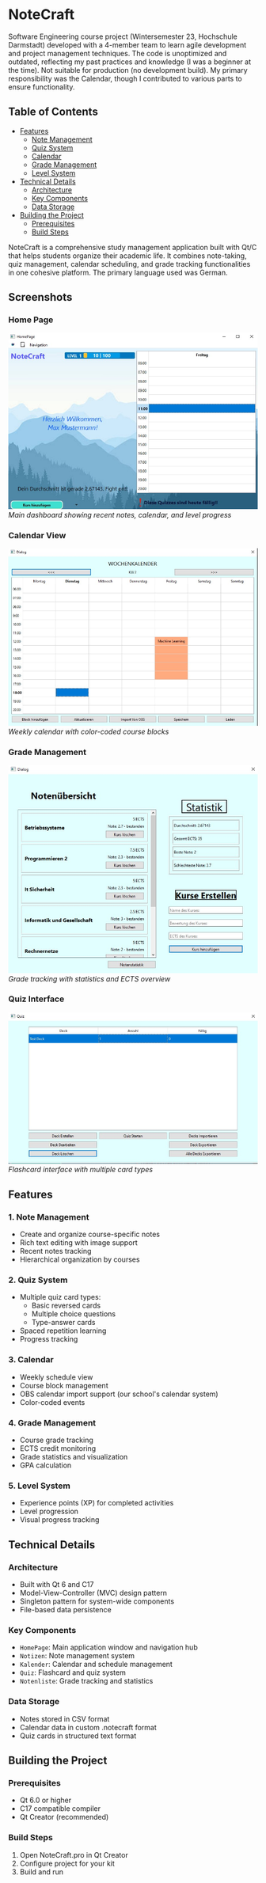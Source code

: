 # NoteCraft

Software Engineering course project (Wintersemester 23, Hochschule Darmstadt) developed with a 4-member team to learn agile development and project management techniques. The code is unoptimized and outdated, reflecting my past practices and knowledge (I was a beginner at the time). Not suitable for production (no development build). My primary responsibility was the Calendar, though I contributed to various parts to ensure functionality.

## Table of Contents
- [Features](#features)
  - [Note Management](#1-note-management)
  - [Quiz System](#2-quiz-system)
  - [Calendar](#3-calendar)
  - [Grade Management](#4-grade-management)
  - [Level System](#5-level-system)
- [Technical Details](#technical-details)
  - [Architecture](#architecture)
  - [Key Components](#key-components)
  - [Data Storage](#data-storage)
- [Building the Project](#building-the-project)
  - [Prerequisites](#prerequisites)
  - [Build Steps](#build-steps)

NoteCraft is a comprehensive study management application built with Qt/C that helps students organize their academic life. It combines note-taking, quiz management, calendar scheduling, and grade tracking functionalities in one cohesive platform. The primary language used was German.

 ## Screenshots
 
 ### Home Page
 ![Home Page](screenshots/homescreen.jpg)
 *Main dashboard showing recent notes, calendar, and level progress*

 ### Calendar View
 ![Home Page](screenshots/calendar.jpg)
 *Weekly calendar with color-coded course blocks*
 
 ### Grade Management
 ![Grades](screenshots/grades.jpg)
 *Grade tracking with statistics and ECTS overview*
 
 ### Quiz Interface
 ![Quiz](screenshots/quiz.jpg)
 *Flashcard interface with multiple card types*

## Features

### 1. Note Management
- Create and organize course-specific notes
- Rich text editing with image support
- Recent notes tracking
- Hierarchical organization by courses

### 2. Quiz System
- Multiple quiz card types:
  - Basic reversed cards
  - Multiple choice questions
  - Type-answer cards
- Spaced repetition learning
- Progress tracking

### 3. Calendar
- Weekly schedule view
- Course block management
- OBS calendar import support (our school's calendar system)
- Color-coded events

### 4. Grade Management
- Course grade tracking
- ECTS credit monitoring
- Grade statistics and visualization
- GPA calculation

### 5. Level System
- Experience points (XP) for completed activities
- Level progression
- Visual progress tracking

## Technical Details

### Architecture
- Built with Qt 6 and C17
- Model-View-Controller (MVC) design pattern
- Singleton pattern for system-wide components
- File-based data persistence

### Key Components
- `HomePage`: Main application window and navigation hub
- `Notizen`: Note management system
- `Kalender`: Calendar and schedule management
- `Quiz`: Flashcard and quiz system
- `Notenliste`: Grade tracking and statistics

### Data Storage
- Notes stored in CSV format
- Calendar data in custom .notecraft format
- Quiz cards in structured text format

## Building the Project

### Prerequisites
- Qt 6.0 or higher
- C17 compatible compiler
- Qt Creator (recommended)

### Build Steps 
1. Open NoteCraft.pro in Qt Creator
2. Configure project for your kit
3. Build and run